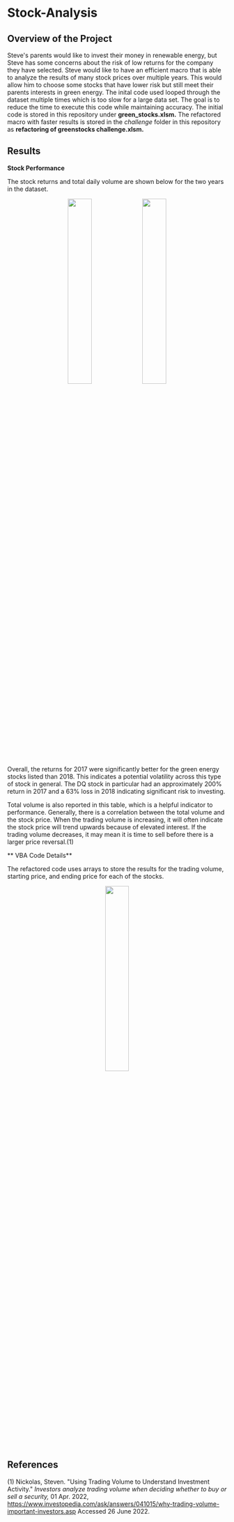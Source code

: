 # Stock-Analysis
## Overview of the Project
Steve's parents would like to invest their money in renewable energy, but Steve has some concerns about the risk of low returns for the company they have selected. Steve would like to have an efficient macro that is able to analyze the results of many stock prices over multiple years. This would allow him to choose some stocks that have lower risk but still meet their parents interests in green energy. The inital code used looped through the dataset multiple times which is too slow for a large data set. The goal is to reduce the time to execute this code while maintaining accuracy. The initial code is stored in this repository under **green_stocks.xlsm.** The refactored macro with faster results is stored in the _challenge_ folder in this repository as **refactoring of greenstocks challenge.xlsm.** 

## Results
**Stock Performance**

The stock returns and total daily volume are shown below for the two years in the dataset. 
<p align="center" width="100%">
    <img width="33%" src=https://user-images.githubusercontent.com/105991478/175822019-a7637763-b0b0-4139-ad8b-1598ff3d0d40.png>  <img width="33%" src= https://user-images.githubusercontent.com/105991478/175822020-e5334d74-34d1-48d3-a373-82120080861d.png>
</p>

Overall, the returns for 2017 were significantly better for the green energy stocks listed than 2018. This indicates a potential volatility across this type of stock in general. The DQ stock in particular had an approximately 200% return in 2017 and a 63% loss in 2018 indicating significant risk to investing. 

Total volume is also reported in this table, which is a helpful indicator to performance. Generally, there is a correlation between the total volume and the stock price. When the trading volume is increasing, it will often indicate the stock price will trend upwards because of elevated interest. If the trading volume decreases, it may mean it is time to sell before there is a larger price reversal.(1)


** VBA Code Details**

The refactored code uses arrays to store the results for the trading volume, starting price, and ending price for each of the stocks. 
<p align="center" width="100%">
    <img width="33%" src=https://user-images.githubusercontent.com/105991478/175824523-478eda23-5710-4355-8c00-1a0bd69dfda1.png>
</p>


## References
(1) Nickolas, Steven. "Using Trading Volume to Understand Investment Activity." _Investors analyze trading volume when deciding whether to buy or sell a security,_ 01 Apr. 2022, https://www.investopedia.com/ask/answers/041015/why-trading-volume-important-investors.asp Accessed 26 June 2022.
